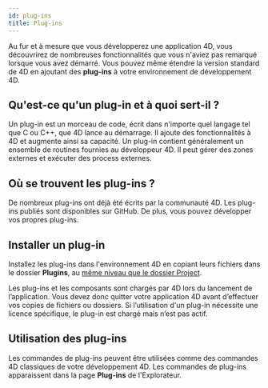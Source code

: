 ```yaml
---
id: plug-ins
title: Plug-ins
---
```


Au fur et à mesure que vous développerez une application 4D, vous découvrirez de nombreuses fonctionnalités que vous n'aviez pas remarqué lorsque vous avez démarré. Vous pouvez même étendre la version standard de 4D en ajoutant des **plug-ins** à votre environnement de développement 4D.

## Qu'est-ce qu'un plug-in et à quoi sert-il ?

Un plug-in est un morceau de code, écrit dans n'importe quel langage tel que C ou C++, que 4D lance au démarrage. Il ajoute des fonctionnalités à 4D et augmente ainsi sa capacité. Un plug-in contient généralement un ensemble de routines fournies au développeur 4D. Il peut gérer des zones externes et exécuter des process externes.

## Où se trouvent les plug-ins ?

De nombreux plug-ins ont déjà été écrits par la communauté 4D. Les plug-ins publiés sont disponibles sur GitHub. De plus, vous pouvez développer vos propres plug-ins.

## Installer un plug-in

Installez les plug-ins dans l'environnement 4D en copiant leurs fichiers dans le dossier **Plugins**, au [même niveau que le dossier Project](../Project/architecture.md#plugins).

Les plug-ins et les composants sont chargés par 4D lors du lancement de l’application. Vous devez donc quitter votre application 4D avant d’effectuer vos copies de fichiers ou dossiers. Si l’utilisation d'un plug-in nécessite une licence spécifique, le plug-in est chargé mais n’est pas actif.

## Utilisation des plug-ins

Les commandes de plug-ins peuvent être utilisées comme des commandes 4D classiques de votre développement 4D. Les commandes de plug-ins apparaissent dans la page **Plug-ins** de l'Explorateur.


